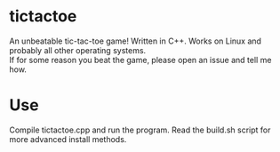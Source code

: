 # tictactoe
An unbeatable tic-tac-toe game! Written in C++. Works on Linux and probably all other operating systems.  
If for some reason you beat the game, please open an issue and tell me how.

# Use
Compile tictactoe.cpp and run the program. Read the build.sh script for more advanced install methods.
